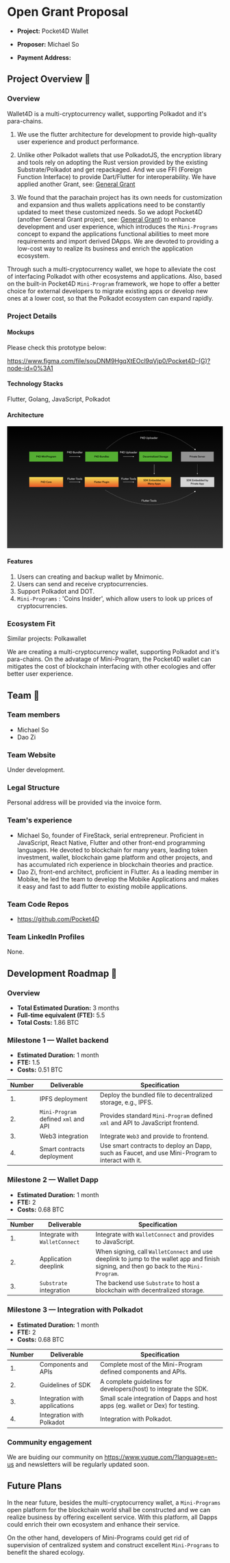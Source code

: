 # Open Grant Proposal

* **Project:** Pocket4D Wallet

* **Proposer:** Michael So

* **Payment Address:** 

  

## Project Overview :page_facing_up: 



### Overview

Wallet4D is a multi-cryptocurrency wallet, supporting Polkadot and it's para-chains.

1. We use the flutter architecture for development to provide high-quality user experience and product performance.

2. Unlike other Polkadot wallets that use PolkadotJS, the encryption library and tools rely on adopting the Rust version provided by the existing Substrate/Polkadot and get repackaged. And we use FFI (Foreign Function Interface) to provide Dart/Flutter for interoperability. We have applied another Grant, see: [General Grant](https://github.com/w3f/General-Grants-Program/pull/340)
3. We found that the parachain project has its own needs for customization and expansion and thus wallets applications need to be constantly updated to meet these customized needs. So we adopt Pocket4D (another General Grant project, see: [General Grant]( https://github.com/w3f/General-Grants-Program/pull/340)) to enhance development and user experience, which introduces the `Mini-Programs` concept to expand the applications functional abilities to meet more requirements and import derived DApps. We are devoted to providing a low-cost way to realize its business and enrich the application ecosystem. 

Through such a multi-cryptocurrency wallet, we hope to alleviate the cost of interfacing Polkadot with other ecosystems and applications. Also, based on the built-in Pocket4D `Mini-Program` framework, we hope to offer a better choice for external developers to migrate existing apps or develop new ones at a lower cost, so that the Polkadot ecosystem can expand rapidly.



### Project Details 

#### Mockups

Please check this prototype below: 

https://www.figma.com/file/souDNM9HgqXtEOcl9qVjp0/Pocket4D-(G)?node-id=0%3A1



#### Technology Stacks

Flutter, Golang, JavaScript, Polkadot



#### Architecture

![p4d_general_design](https://github.com/Pocket4D/Pocket4D-Wiki/blob/master/assets/p4d_general_design.001.jpeg?raw=true)

#### Features
1. Users can creating and backup wallet by Mnimonic.
2. Users can send and receive cryptocurrencies.
3. Support Polkadot and DOT.
4. `Mini-Programs` : 'Coins Insider', which allow users to look up prices of cryptocurrencies.

### Ecosystem Fit 

Similar projects: Polkawallet

We are creating a multi-cryptocurrency wallet, supporting Polkadot and it's para-chains. On the advatage of Mini-Program, the Pocket4D wallet can mitigates the cost of blockchain interfacing with other ecologies and offer better user experience. 



## Team :busts_in_silhouette:

### Team members

* Michael So
* Dao Zi

### Team Website	

Under development.

### Legal Structure 

Personal address will be provided via the invoice form.

### Team's experience

* Michael So, founder of FireStack, serial entrepreneur. Proficient in JavaScript, React Native, Flutter and other front-end programming languages. He devoted to blockchain for many years, leading token investment, wallet, blockchain game platform and other projects, and has accumulated rich experience in blockchain theories and practice.
* Dao Zi, front-end architect, proficient in Flutter. As a leading member in Mobike, he led the team to develop the Mobike Applications and makes it easy and fast to add flutter to existing mobile applications.


### Team Code Repos

* https://github.com/Pocket4D

### Team LinkedIn Profiles

None.

## Development Roadmap :nut_and_bolt: 

### Overview

* **Total Estimated Duration:** 3 months
* **Full-time equivalent (FTE):**  5.5
* **Total Costs:** 1.86 BTC

### Milestone 1 — Wallet backend

* **Estimated Duration:** 1 month
* **FTE:**  1.5
* **Costs:** 0.51 BTC

| Number | Deliverable                          | Specification                                                |
| ------ | ------------------------------------ | ------------------------------------------------------------ |
| 1.     | IPFS deployment                      | Deploy the bundled file to decentralized storage, e.g., IPFS. |
| 2.     | `Mini-Program` defined `xml` and API | Provides standard `Mini-Program` defined `xml` and API to JavaScript frontend. |
| 3.     | Web3 integration                     | Integrate `Web3` and provide to frontend.                    |
| 4.     | Smart contracts deployment           | Use smart contracts to deploy an Dapp, such as Faucet, and use Mini-Program to interact with it. |

### Milestone 2 — Wallet Dapp

* **Estimated Duration:** 1 month
* **FTE:**  2
* **Costs:** 0.68 BTC

| Number | Deliverable                    | Specification                                                |
| ------ | ------------------------------ | ------------------------------------------------------------ |
| 1.     | Integrate with `WalletConnect` | Integrate with `WalletConnect` and provides to JavaScript.   |
| 2.     | Application deeplink           | When signing, call `WalletConnect` and use deeplink to jump to the wallet app and finish signing, and then go back to the `Mini-Program`. |
| 3.     | `Substrate` integration        | The backend use `Substrate` to host a blockchain with decentralized storage. |

### Milestone 3 — Integration with Polkadot

* **Estimated Duration:** 1 month
* **FTE:**  2
* **Costs:** 0.68 BTC

| Number | Deliverable                   | Specification                                                |
| ------ | ----------------------------- | ------------------------------------------------------------ |
| 1.     | Components and APIs           | Complete most of the Mini-Program defined components and APIs. |
| 2.     | Guidelines of SDK             | A complete guidelines for developers(host) to integrate the SDK. |
| 3.     | Integration with applications | Small scale integration of Dapps and host apps (eg. wallet or Dex) for testing. |
| 4.     | Integration with Polkadot     | Integration with Polkadot.                                   |



### Community engagement

We are buiding our community on https://www.yuque.com/?language=en-us and newsletters will be regularly updated soon.

## Future Plans

In the near future, besides the multi-cryptocurrency wallet, a `Mini-Programs` open platform for the blockchain world shall be constructed and we can realize business by offering excellent service. With this platform, all Dapps could enrich their own ecosystem and enhance their service. 

On the other hand, developers of Mini-Programs could get rid of supervision of centralized system and construct excellent `Mini-Programs` to benefit the shared ecology.
